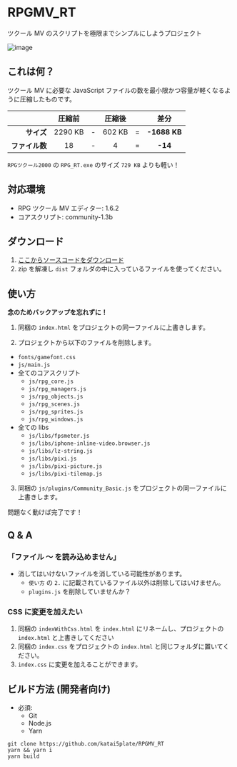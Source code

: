 # RPGMV_RT

ツクール MV のスクリプトを極限までシンプルにしようプロジェクト

![image](https://user-images.githubusercontent.com/22496143/73382764-78496a80-430b-11ea-9b89-2c5f97ba1a17.png)

## これは何？

ツクール MV に必要な JavaScript ファイルの数を最小限かつ容量が軽くなるように圧縮したものです。

|                | 圧縮前  |     | 圧縮後 |     |     差分     |
| -------------: | :-----: | --- | :----: | --- | :----------: |
|     **サイズ** | 2290 KB | -   | 602 KB | =   | **-1688 KB** |
| **ファイル数** |   18    | -   |   4    | =   |   **-14**    |

`RPGツクール2000` の `RPG_RT.exe` のサイズ `729 KB` よりも軽い！

## 対応環境

- RPG ツクール MV エディター: 1.6.2
- コアスクリプト: community-1.3b

## ダウンロード

1. [ここからソースコードをダウンロード](https://github.com/katai5plate/RPGMV_RT/archive/master.zip)
2. zip を解凍し `dist` フォルダの中に入っているファイルを使ってください。

## 使い方

**念のためバックアップを忘れずに！**

1. 同梱の `index.html` をプロジェクトの同一ファイルに上書きします。

2. プロジェクトから以下のファイルを削除します。

- `fonts/gamefont.css`
- `js/main.js`
- 全てのコアスクリプト
  - `js/rpg_core.js`
  - `js/rpg_managers.js`
  - `js/rpg_objects.js`
  - `js/rpg_scenes.js`
  - `js/rpg_sprites.js`
  - `js/rpg_windows.js`
- 全ての libs
  - `js/libs/fpsmeter.js`
  - `js/libs/iphone-inline-video.browser.js`
  - `js/libs/lz-string.js`
  - `js/libs/pixi.js`
  - `js/libs/pixi-picture.js`
  - `js/libs/pixi-tilemap.js`

3. 同梱の `js/plugins/Community_Basic.js` をプロジェクトの同一ファイルに上書きします。

問題なく動けば完了です！

## Q & A

### 「ファイル ～ を読み込めません」

- 消してはいけないファイルを消している可能性があります。
  - `使い方` の `2.` に記載されているファイル以外は削除してはいけません。
  - `plugins.js` を削除していませんか？

### CSS に変更を加えたい

1. 同梱の `indexWithCss.html` を `index.html` にリネームし、プロジェクトの `index.html` と上書きしてください
2. 同梱の `index.css` をプロジェクトの `index.html` と同じフォルダに置いてください。
3. `index.css` に変更を加えることができます。

## ビルド方法 (開発者向け)

- 必須:
  - Git
  - Node.js
  - Yarn

```
git clone https://github.com/katai5plate/RPGMV_RT
yarn && yarn i
yarn build
```
